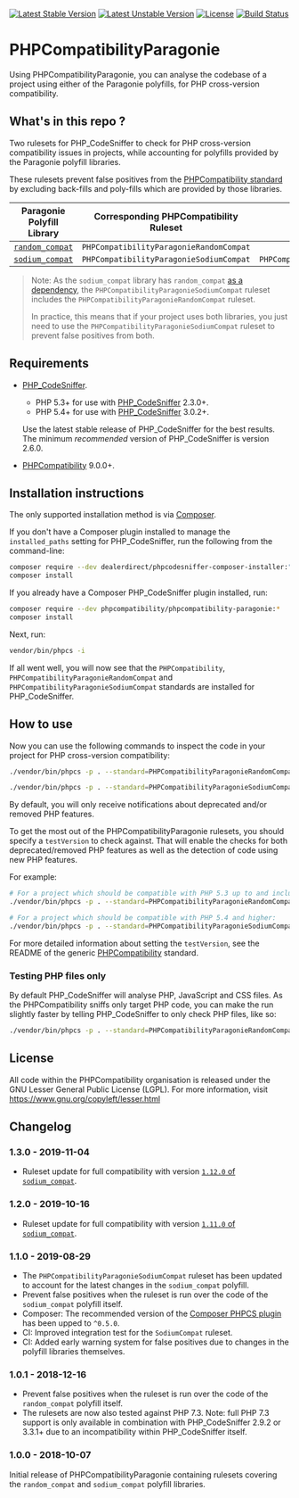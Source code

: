 [![Latest Stable Version](https://poser.pugx.org/phpcompatibility/phpcompatibility-paragonie/v/stable.png)](https://packagist.org/packages/phpcompatibility/phpcompatibility-paragonie)
[![Latest Unstable Version](https://poser.pugx.org/phpcompatibility/phpcompatibility-paragonie/v/unstable.png)](https://packagist.org/packages/phpcompatibility/phpcompatibility-paragonie)
[![License](https://poser.pugx.org/phpcompatibility/phpcompatibility-paragonie/license.png)](https://github.com/PHPCompatibility/PHPCompatibilityParagonie/blob/master/LICENSE)
[![Build Status](https://travis-ci.org/PHPCompatibility/PHPCompatibilityParagonie.svg?branch=master)](https://travis-ci.org/PHPCompatibility/PHPCompatibilityParagonie)

# PHPCompatibilityParagonie

Using PHPCompatibilityParagonie, you can analyse the codebase of a project using either of the Paragonie polyfills, for PHP cross-version compatibility.


## What's in this repo ?

Two rulesets for PHP_CodeSniffer to check for PHP cross-version compatibility issues in projects, while accounting for polyfills provided by the Paragonie polyfill libraries.

These rulesets prevent false positives from the [PHPCompatibility standard](https://github.com/PHPCompatibility/PHPCompatibility) by excluding back-fills and poly-fills which are provided by those libraries.

Paragonie Polyfill Library | Corresponding PHPCompatibility Ruleset | Includes
--- | --- | ---
[`random_compat`](https://github.com/paragonie/random_compat) | `PHPCompatibilityParagonieRandomCompat`
[`sodium_compat`](https://github.com/paragonie/sodium_compat) | `PHPCompatibilityParagonieSodiumCompat` | `PHPCompatibilityParagonieRandomCompat`

> Note:
> As the `sodium_compat` library has `random_compat` [as a dependency](https://github.com/paragonie/sodium_compat/blob/master/composer.json), the `PHPCompatibilityParagonieSodiumCompat` ruleset includes the `PHPCompatibilityParagonieRandomCompat` ruleset.
>
> In practice, this means that if your project uses both libraries, you just need to use the `PHPCompatibilityParagonieSodiumCompat` ruleset to prevent false positives from both.


## Requirements

* [PHP_CodeSniffer](https://github.com/squizlabs/PHP_CodeSniffer).
    * PHP 5.3+ for use with [PHP_CodeSniffer](https://github.com/squizlabs/PHP_CodeSniffer) 2.3.0+.
    * PHP 5.4+ for use with [PHP_CodeSniffer](https://github.com/squizlabs/PHP_CodeSniffer) 3.0.2+.

    Use the latest stable release of PHP_CodeSniffer for the best results.
    The minimum _recommended_ version of PHP_CodeSniffer is version 2.6.0.
* [PHPCompatibility](https://github.com/PHPCompatibility/PHPCompatibility) 9.0.0+.


## Installation instructions

The only supported installation method is via [Composer](https://getcomposer.org/).

If you don't have a Composer plugin installed to manage the `installed_paths` setting for PHP_CodeSniffer, run the following from the command-line:
```bash
composer require --dev dealerdirect/phpcodesniffer-composer-installer:"^0.7" phpcompatibility/phpcompatibility-paragonie:*
composer install
```

If you already have a Composer PHP_CodeSniffer plugin installed, run:
```bash
composer require --dev phpcompatibility/phpcompatibility-paragonie:*
composer install
```

Next, run:
```bash
vendor/bin/phpcs -i
```
If all went well, you will now see that the `PHPCompatibility`, `PHPCompatibilityParagonieRandomCompat` and `PHPCompatibilityParagonieSodiumCompat` standards are installed for PHP_CodeSniffer.


## How to use

Now you can use the following commands to inspect the code in your project for PHP cross-version compatibility:
```bash
./vendor/bin/phpcs -p . --standard=PHPCompatibilityParagonieRandomCompat

./vendor/bin/phpcs -p . --standard=PHPCompatibilityParagonieSodiumCompat
```

By default, you will only receive notifications about deprecated and/or removed PHP features.

To get the most out of the PHPCompatibilityParagonie rulesets, you should specify a `testVersion` to check against. That will enable the checks for both deprecated/removed PHP features as well as the detection of code using new PHP features.

For example:
```bash
# For a project which should be compatible with PHP 5.3 up to and including PHP 7.0:
./vendor/bin/phpcs -p . --standard=PHPCompatibilityParagonieRandomCompat --runtime-set testVersion 5.3-7.0

# For a project which should be compatible with PHP 5.4 and higher:
./vendor/bin/phpcs -p . --standard=PHPCompatibilityParagonieSodiumCompat --runtime-set testVersion 5.4-
```

For more detailed information about setting the `testVersion`, see the README of the generic [PHPCompatibility](https://github.com/PHPCompatibility/PHPCompatibility#sniffing-your-code-for-compatibility-with-specific-php-versions) standard.


### Testing PHP files only

By default PHP_CodeSniffer will analyse PHP, JavaScript and CSS files. As the PHPCompatibility sniffs only target PHP code, you can make the run slightly faster by telling PHP_CodeSniffer to only check PHP files, like so:
```bash
./vendor/bin/phpcs -p . --standard=PHPCompatibilityParagonieRandomCompat --extensions=php --runtime-set testVersion 5.3-
```

## License

All code within the PHPCompatibility organisation is released under the GNU Lesser General Public License (LGPL). For more information, visit https://www.gnu.org/copyleft/lesser.html


## Changelog

### 1.3.0 - 2019-11-04

* Ruleset update for full compatibility with version [`1.12.0` of `sodium_compat`](https://github.com/paragonie/sodium_compat/releases/tag/v1.12.0).

### 1.2.0 - 2019-10-16

* Ruleset update for full compatibility with version [`1.11.0` of `sodium_compat`](https://github.com/paragonie/sodium_compat/releases/tag/v1.11.0).

### 1.1.0 - 2019-08-29

* The `PHPCompatibilityParagonieSodiumCompat` ruleset has been updated to account for the latest changes in the `sodium_compat` polyfill.
* Prevent false positives when the ruleset is run over the code of the `sodium_compat` polyfill itself.
* Composer: The recommended version of the [Composer PHPCS plugin](https://github.com/Dealerdirect/phpcodesniffer-composer-installer/) has been upped to `^0.5.0`.
* CI: Improved integration test for the `SodiumCompat` ruleset.
* CI: Added early warning system for false positives due to changes in the polyfill libraries themselves.

### 1.0.1 - 2018-12-16

* Prevent false positives when the ruleset is run over the code of the `random_compat` polyfill itself.
* The rulesets are now also tested against PHP 7.3.
    Note: full PHP 7.3 support is only available in combination with PHP_CodeSniffer 2.9.2 or 3.3.1+ due to an incompatibility within PHP_CodeSniffer itself.

### 1.0.0 - 2018-10-07

Initial release of PHPCompatibilityParagonie containing rulesets covering the `random_compat` and `sodium_compat` polyfill libraries.
